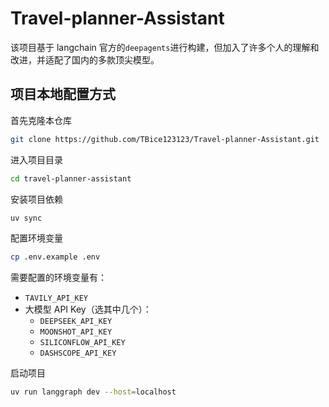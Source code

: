 # Travel-planner-Assistant

该项目基于 langchain 官方的`deepagents`进行构建，但加入了许多个人的理解和改进，并适配了国内的多款顶尖模型。

## 项目本地配置方式

首先克隆本仓库

```bash
git clone https://github.com/TBice123123/Travel-planner-Assistant.git

```

进入项目目录

```bash
cd travel-planner-assistant
```

安装项目依赖

```bash
uv sync
```

配置环境变量

```bash
cp .env.example .env
```

需要配置的环境变量有：

- `TAVILY_API_KEY`
- 大模型 API Key（选其中几个）：
  - `DEEPSEEK_API_KEY`
  - `MOONSHOT_API_KEY`
  - `SILICONFLOW_API_KEY`
  - `DASHSCOPE_API_KEY`

启动项目

```bash
uv run langgraph dev --host=localhost
```
